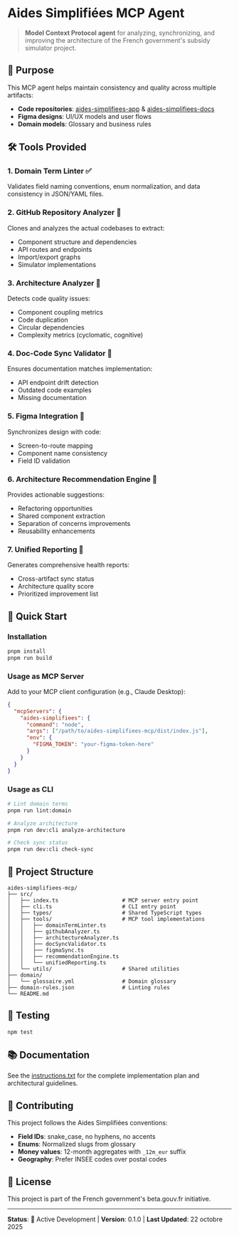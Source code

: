 # Aides Simplifiées MCP Agent

> **Model Context Protocol agent** for analyzing, synchronizing, and improving the architecture of the French government's subsidy simulator project.

## 🎯 Purpose

This MCP agent helps maintain consistency and quality across multiple artifacts:
- **Code repositories**: [aides-simplifiees-app](https://github.com/betagouv/aides-simplifiees-app) & [aides-simplifiees-docs](https://github.com/betagouv/aides-simplifiees-docs)
- **Figma designs**: UI/UX models and user flows
- **Domain models**: Glossary and business rules

## 🛠️ Tools Provided

### 1. **Domain Term Linter** ✅
Validates field naming conventions, enum normalization, and data consistency in JSON/YAML files.

### 2. **GitHub Repository Analyzer** 🚧
Clones and analyzes the actual codebases to extract:
- Component structure and dependencies
- API routes and endpoints
- Import/export graphs
- Simulator implementations

### 3. **Architecture Analyzer** 🚧
Detects code quality issues:
- Component coupling metrics
- Code duplication
- Circular dependencies
- Complexity metrics (cyclomatic, cognitive)

### 4. **Doc-Code Sync Validator** 🚧
Ensures documentation matches implementation:
- API endpoint drift detection
- Outdated code examples
- Missing documentation

### 5. **Figma Integration** 🚧
Synchronizes design with code:
- Screen-to-route mapping
- Component name consistency
- Field ID validation

### 6. **Architecture Recommendation Engine** 🚧
Provides actionable suggestions:
- Refactoring opportunities
- Shared component extraction
- Separation of concerns improvements
- Reusability enhancements

### 7. **Unified Reporting** 🚧
Generates comprehensive health reports:
- Cross-artifact sync status
- Architecture quality score
- Prioritized improvement list

## 🚀 Quick Start

### Installation

```bash
pnpm install
pnpm run build
```

### Usage as MCP Server

Add to your MCP client configuration (e.g., Claude Desktop):

```json
{
  "mcpServers": {
    "aides-simplifiees": {
      "command": "node",
      "args": ["/path/to/aides-simplifiees-mcp/dist/index.js"],
      "env": {
        "FIGMA_TOKEN": "your-figma-token-here"
      }
    }
  }
}
```

### Usage as CLI

```bash
# Lint domain terms
pnpm run lint:domain

# Analyze architecture
pnpm run dev:cli analyze-architecture

# Check sync status
pnpm run dev:cli check-sync
```

## 📁 Project Structure

```
aides-simplifiees-mcp/
├── src/
│   ├── index.ts                    # MCP server entry point
│   ├── cli.ts                      # CLI entry point
│   ├── types/                      # Shared TypeScript types
│   ├── tools/                      # MCP tool implementations
│   │   ├── domainTermLinter.ts
│   │   ├── githubAnalyzer.ts
│   │   ├── architectureAnalyzer.ts
│   │   ├── docSyncValidator.ts
│   │   ├── figmaSync.ts
│   │   ├── recommendationEngine.ts
│   │   └── unifiedReporting.ts
│   └── utils/                      # Shared utilities
├── domain/
│   └── glossaire.yml               # Domain glossary
├── domain-rules.json               # Linting rules
└── README.md
```

## 🧪 Testing

```bash
npm test
```

## 📚 Documentation

See the [instructions.txt](./instructions.txt) for the complete implementation plan and architectural guidelines.

## 🤝 Contributing

This project follows the Aides Simplifiées conventions:
- **Field IDs**: snake_case, no hyphens, no accents
- **Enums**: Normalized slugs from glossary
- **Money values**: 12-month aggregates with `_12m_eur` suffix
- **Geography**: Prefer INSEE codes over postal codes

## 📄 License

This project is part of the French government's beta.gouv.fr initiative.

---

**Status**: 🚧 Active Development | **Version**: 0.1.0 | **Last Updated**: 22 octobre 2025
